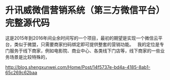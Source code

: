 # 升讯威微信营销系统（第三方微信平台）完整源代码
这是2015年到2016年间业余时间写的一个项目，最初的期望是实现一个微信云平台，类似于微盟，只需要商家扫码绑定即可提供整套的营销功能。  
我的定位是专门服务于线下商家，例如电影院、商业中心、各类线下门店等，线下商家的一些业务场景是比较特殊的，

http://blog.shengxunwei.com/Home/Post/14f5737e-bd4a-4185-8ab1-65c269c62baa
